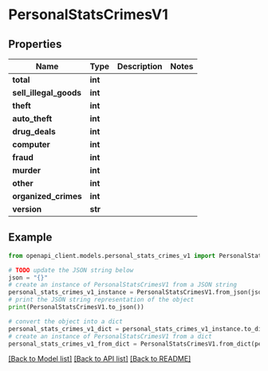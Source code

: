# PersonalStatsCrimesV1


## Properties

Name | Type | Description | Notes
------------ | ------------- | ------------- | -------------
**total** | **int** |  | 
**sell_illegal_goods** | **int** |  | 
**theft** | **int** |  | 
**auto_theft** | **int** |  | 
**drug_deals** | **int** |  | 
**computer** | **int** |  | 
**fraud** | **int** |  | 
**murder** | **int** |  | 
**other** | **int** |  | 
**organized_crimes** | **int** |  | 
**version** | **str** |  | 

## Example

```python
from openapi_client.models.personal_stats_crimes_v1 import PersonalStatsCrimesV1

# TODO update the JSON string below
json = "{}"
# create an instance of PersonalStatsCrimesV1 from a JSON string
personal_stats_crimes_v1_instance = PersonalStatsCrimesV1.from_json(json)
# print the JSON string representation of the object
print(PersonalStatsCrimesV1.to_json())

# convert the object into a dict
personal_stats_crimes_v1_dict = personal_stats_crimes_v1_instance.to_dict()
# create an instance of PersonalStatsCrimesV1 from a dict
personal_stats_crimes_v1_from_dict = PersonalStatsCrimesV1.from_dict(personal_stats_crimes_v1_dict)
```
[[Back to Model list]](../README.md#documentation-for-models) [[Back to API list]](../README.md#documentation-for-api-endpoints) [[Back to README]](../README.md)


